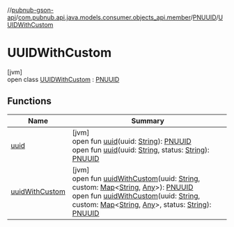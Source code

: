 //[pubnub-gson-api](../../../../index.md)/[com.pubnub.api.java.models.consumer.objects_api.member](../../index.md)/[PNUUID](../index.md)/[UUIDWithCustom](index.md)

# UUIDWithCustom

[jvm]\
open class [UUIDWithCustom](index.md) : [PNUUID](../index.md)

## Functions

| Name | Summary |
|---|---|
| [uuid](../uuid.md) | [jvm]<br>open fun [uuid](../uuid.md)(uuid: [String](https://docs.oracle.com/javase/8/docs/api/java/lang/String.html)): [PNUUID](../index.md)<br>open fun [uuid](../uuid.md)(uuid: [String](https://docs.oracle.com/javase/8/docs/api/java/lang/String.html), status: [String](https://docs.oracle.com/javase/8/docs/api/java/lang/String.html)): [PNUUID](../index.md) |
| [uuidWithCustom](../uuid-with-custom.md) | [jvm]<br>open fun [uuidWithCustom](../uuid-with-custom.md)(uuid: [String](https://docs.oracle.com/javase/8/docs/api/java/lang/String.html), custom: [Map](https://docs.oracle.com/javase/8/docs/api/java/util/Map.html)&lt;[String](https://docs.oracle.com/javase/8/docs/api/java/lang/String.html), [Any](https://kotlinlang.org/api/latest/jvm/stdlib/kotlin-stdlib/kotlin/-any/index.html)&gt;): [PNUUID](../index.md)<br>open fun [uuidWithCustom](../uuid-with-custom.md)(uuid: [String](https://docs.oracle.com/javase/8/docs/api/java/lang/String.html), custom: [Map](https://docs.oracle.com/javase/8/docs/api/java/util/Map.html)&lt;[String](https://docs.oracle.com/javase/8/docs/api/java/lang/String.html), [Any](https://kotlinlang.org/api/latest/jvm/stdlib/kotlin-stdlib/kotlin/-any/index.html)&gt;, status: [String](https://docs.oracle.com/javase/8/docs/api/java/lang/String.html)): [PNUUID](../index.md) |
